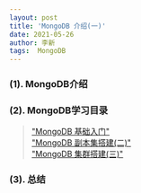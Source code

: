 ```yaml
---
layout: post
title: 'MongoDB 介绍(一)'
date: 2021-05-26
author: 李新
tags:  MongoDB
---
```


### (1). MongoDB介绍

### (2). MongoDB学习目录
> ["MongoDB 基础入门"](/2021/05/24/MongoDB-Basic-Operate.html)    
> ["MongoDB 副本集搭建(二)"](/2021/05/24/MongoDB-Primary-Secondary.html)     
> ["MongoDB 集群搭建(三)"](/2021/05/24/MongoDB-Sharding-Cluster.html)   

### (3). 总结
